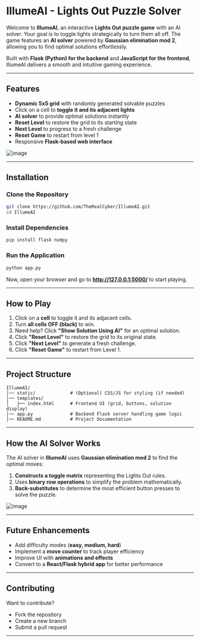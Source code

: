 # IllumeAI - Lights Out Puzzle Solver  

Welcome to **IllumeAI**, an interactive **Lights Out puzzle game** with an AI solver. Your goal is to toggle lights strategically to turn them all off. The game features an **AI solver** powered by **Gaussian elimination mod 2**, allowing you to find optimal solutions effortlessly.  

Built with **Flask (Python) for the backend** and **JavaScript for the frontend**, IllumeAI delivers a smooth and intuitive gaming experience.  

---

## Features  
- **Dynamic 5x5 grid** with randomly generated solvable puzzles  
- Click on a cell to **toggle it and its adjacent lights**  
- **AI solver** to provide optimal solutions instantly  
- **Reset Level** to restore the grid to its starting state  
- **Next Level** to progress to a fresh challenge  
- **Reset Game** to restart from level 1  
- Responsive **Flask-based web interface**  

![image](https://github.com/user-attachments/assets/a7829dc4-5f00-466b-b13e-c8cdc421525b)

---

## Installation  

### Clone the Repository  
```bash
git clone https://github.com/TheRealCyber/IllumeAI.git
cd IllumeAI
```

### Install Dependencies  
```bash
pip install flask numpy
```

### Run the Application  
```bash
python app.py
```
Now, open your browser and go to **http://127.0.0.1:5000/** to start playing.  

---

## How to Play  
1. Click on a **cell** to toggle it and its adjacent cells.  
2. Turn **all cells OFF (black)** to win.  
3. Need help? Click **"Show Solution Using AI"** for an optimal solution.  
4. Click **"Reset Level"** to restore the grid to its original state.  
5. Click **"Next Level"** to generate a fresh challenge.  
6. Click **"Reset Game"** to restart from Level 1.  

---

## Project Structure  
```
IllumeAI/
│── static/             # (Optional) CSS/JS for styling (if needed)
│── templates/
│   ├── index.html      # Frontend UI (grid, buttons, solution display)
│── app.py              # Backend Flask server handling game logic
│── README.md           # Project Documentation
```

---

## How the AI Solver Works  
The AI solver in **IllumeAI** uses **Gaussian elimination mod 2** to find the optimal moves:  
1. **Constructs a toggle matrix** representing the Lights Out rules.  
2. Uses **binary row operations** to simplify the problem mathematically.  
3. **Back-substitutes** to determine the most efficient button presses to solve the puzzle.  

![image](https://github.com/user-attachments/assets/08d9645f-a930-4c0b-878f-34146b5c1e5c)

---

## Future Enhancements  
- Add difficulty modes (**easy, medium, hard**)  
- Implement a **move counter** to track player efficiency  
- Improve UI with **animations and effects**  
- Convert to a **React/Flask hybrid app** for better performance  

---

## Contributing  
Want to contribute?  
- Fork the repository  
- Create a new branch  
- Submit a pull request  

---
